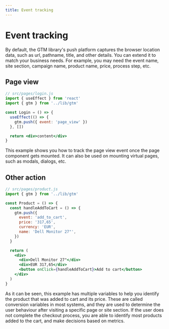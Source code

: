 ```yaml
---
title: Event tracking
---
```


# Event tracking

By default, the GTM library's push platform captures the browser location data, such as url,
pathname, title, and other details. You can extend it to match your business needs. For example, you
may need the event name, site section, campaign name, product name, price, process step, etc.

## Page view

```jsx
// src/pages/login.js
import { useEffect } from 'react'
import { gtm } from '../lib/gtm'

const Login = () => {
  useEffect(() => {
    gtm.push({ event: 'page_view' })
  }, [])

  return <div>content</div>
}
```

This example shows you how to track the page view event once the page component gets mounted. It can
also be used on mounting virtual pages, such as modals, dialogs, etc.

## Other action

```jsx
// src/pages/product.js
import { gtm } from '../lib/gtm'

const Product = () => {
  const handleAddToCart = () => {
    gtm.push({
      event: 'add_to_cart',
      price: '317,65',
      currency: 'EUR',
      name: 'Dell Monitor 27"',
    })
  }

  return (
    <div>
      <div>Dell Monitor 27"</div>
      <div>EUR 317,65</div>
      <button onClick={handleAddToCart}>Add to cart</button>
    </div>
  )
}
```

As it can be seen, this example has multiple variables to help you identify the product that was
added to cart and its price. These are called conversion variables in most systems, and they are
used to determine the user behaviour after visiting a specific page or site section. If the user
does not complete the checkout process, you are able to identify most products added to the cart,
and make decisions based on metrics.
